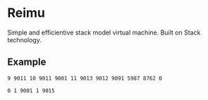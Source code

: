 # Reimu

Simple and efficientive stack model virtual machine.
Built on Stack technology.

## Example
```
9 9011 10 9011 9001 11 9013 9012 9091 5987 8762 0
```

```
0 1 9001 1 9015
```
